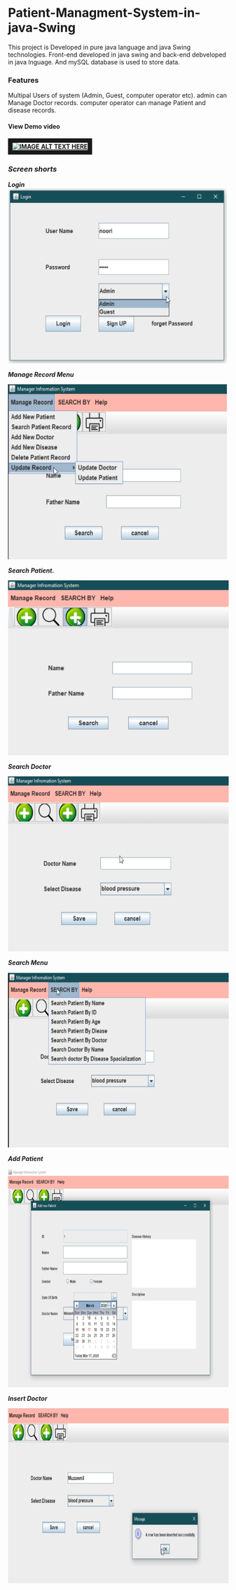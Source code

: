 # Patient-Managment-System-in-java-Swing

<p>This project is Developed in pure java language and java Swing technologies. 
Front-end developed in java swing and back-end debveloped in java lnguage. And mySQL database is used to store data.</p>

<h3>Features</h3>

Multipal Users of system (Admin, Guest, computer operator etc).
admin can Manage Doctor records. 
computer operator can manage Patient and disease records.

<h4>View Demo video<h4/>
  
  <a href="http://www.youtube.com/watch?feature=player_embedded&v=YOUTUBE_VIDEO_ID_HERE
" target="_blank"><img src="http://img.youtube.com/vi/YOUTUBE_VIDEO_ID_HERE/0.jpg" 
alt="IMAGE ALT TEXT HERE" width="240" height="180" border="10" /></a>
  
<i src="https://www.youtube.com/watch?v=J-ZZ-9TvuqE">
<h3>Screen shorts</h3>
  Login
<img src="assets/login.PNG" width="500" height="400">
 
 Manage Record Menu
 
 <img src="assets/managerecord.PNG" width="500" height="400">
 
 Search Patient.
 
 <img src="assets/search.PNG" width="600" height="400">
 
 Search Doctor
 
 <img src="assets/searchdoctor.PNG" width="600" height="400">
 
 Search Menu
 
 <img src="assets/searchmenu.PNG" width="700" height="400">

Add Patient

<img src="assets/addpatient.PNG" width="800" height="500">

Insert Doctor

<img src="assets/insertdoctor.PNG" width="700" height="400">
